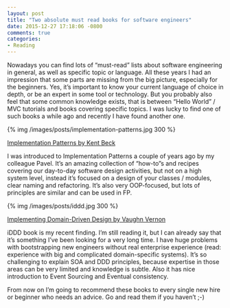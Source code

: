 ```yaml
---
layout: post
title: "Two absolute must read books for software engineers"
date: 2015-12-27 17:18:06 -0800
comments: true
categories:
- Reading
---
```


Nowadays you can find lots of “must-read” lists about software engineering in general, as well as specific topic or language. All these years I had an impression that some parts are missing from the big picture, especially for the beginners. Yes, it’s important to know your current language of choice in depth, or be an expert in some tool or technology. But you probably also feel that some common knowledge exists, that is between “Hello World” / MVC tutorials and books covering specific topics. I was lucky to find one of such books a while ago and recently I have found another one.

<!-- more -->

{% img /images/posts/implementation-patterns.jpg 300 %}

[Implementation Patterns by Kent Beck](http://amzn.com/0321413091)

I was introduced to Implementation Patterns a couple of years ago by my colleague Pavel. It’s an amazing collection of “how-to”s and recipes covering our day-to-day software design activities, but not on a high system level, instead it’s focused on a design of your classes / modules, clear naming and refactoring. It’s also very OOP-focused, but lots of principles are similar and can be used in FP.

{% img /images/posts/iddd.jpg 300 %}

[Implementing Domain-Driven Design by Vaughn Vernon](http://amzn.com/0321834577)

iDDD book is my recent finding. I’m still reading it, but I can already say that it’s something I’ve been looking for a very long time. I have huge problems with bootstrapping new engineers without real enterprise experience (read: experience with big and complicated domain-specific systems). It’s so challenging to explain SOA and DDD principles, because expertise in those areas can be very limited and knowledge is subtle. Also it has nice introduction to Event Sourcing and Eventual consistency.

From now on I’m going to recommend these books to every single new hire or beginner who needs an advice. Go and read them if you haven’t ;-)